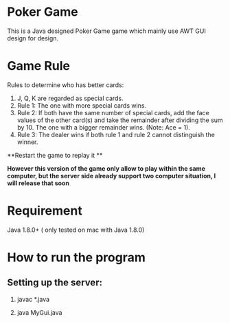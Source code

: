 # Poker Game

This is a Java designed Poker Game game which mainly use AWT GUI design for design. 

# Game Rule
Rules to determine who has better cards:
1. J, Q, K are regarded as special cards.
1. Rule 1: The one with more special cards wins.
1. Rule 2: If both have the same number of special cards, add the face values of the other card(s) and take the remainder after dividing the sum by 10. The one with a bigger remainder wins. (Note: Ace = 1).
1. Rule 3: The dealer wins if both rule 1 and rule 2 cannot distinguish the winner.

**Restart the game to replay it **

**However this version of the game only allow to play within the same computer, but the server side already support two computer situation, I will release that soon** 

# Requirement

Java 1.8.0+ ( only tested on mac with Java 1.8.0)


# How to run the program

## Setting up the server:

1. javac *.java

1. java MyGui.java
